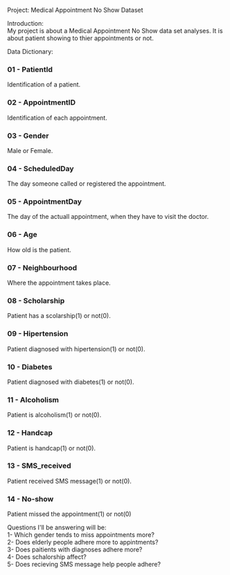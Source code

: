 Project: Medical Appointment No Show Dataset

Introduction:  
My project is about a Medical Appointment No Show data set analyses. It is about patient showing to thier appointments or not.

Data Dictionary:  
### 01 - PatientId
Identification of a patient.  
### 02 - AppointmentID  
Identification of each appointment.  
### 03 - Gender  
Male or Female.  
### 04 - ScheduledDay  
The day someone called or registered the appointment.  
### 05 - AppointmentDay  
The day of the actuall appointment, when they have to visit the doctor.  
### 06 - Age  
How old is the patient.  
### 07 - Neighbourhood  
Where the appointment takes place.  
### 08 - Scholarship  
Patient has a scolarship(1) or not(0).   
### 09 - Hipertension  
Patient diagnosed with hipertension(1) or not(0). 
### 10 - Diabetes  
Patient diagnosed with diabetes(1) or not(0).  
### 11 - Alcoholism  
Patient is alcoholism(1) or not(0).  
### 12 - Handcap  
Patient is handcap(1) or not(0).  
### 13 - SMS_received  
Patient received SMS message(1) or not(0).  
### 14 - No-show  
Patient missed the appointment(1) or not(0)  

Questions I'll be answering will be:  
1- Which gender tends to miss appointments more?  
2- Does elderly people adhere more to appintments?  
3- Does paitients with diagnoses adhere more?  
4- Does schalorship affect?  
5- Does recieving SMS message help people adhere?  
